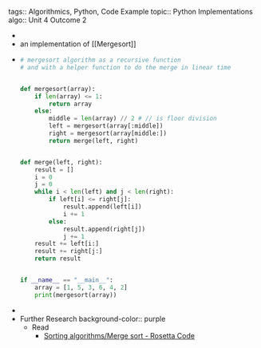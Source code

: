tags:: Algorithmics, Python, Code Example
topic:: Python Implementations
algo:: Unit 4 Outcome 2

-
- an implementation of [[Mergesort]]
- ```python
  # mergesort algorithm as a recursive function
  # and with a helper function to do the merge in linear time
  
  
  def mergesort(array):
      if len(array) <= 1:
          return array
      else:
          middle = len(array) // 2 # // is floor division
          left = mergesort(array[:middle])
          right = mergesort(array[middle:])
          return merge(left, right)
  
  
  def merge(left, right):
      result = []
      i = 0
      j = 0
      while i < len(left) and j < len(right):
          if left[i] <= right[j]:
              result.append(left[i])
              i += 1
          else:
              result.append(right[j])
              j += 1
      result += left[i:]
      result += right[j:]
      return result
  
  
  if __name__ == "__main__":
      array = [1, 5, 3, 6, 4, 2]
      print(mergesort(array))
  
  ```
-
- Further Research
  background-color:: purple
	- Read
		- [Sorting algorithms/Merge sort - Rosetta Code](https://www.rosettacode.org/wiki/Sorting_algorithms/Merge_sort)